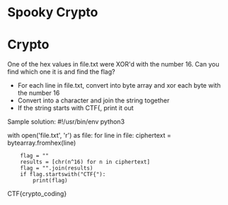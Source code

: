 # Spooky Crypto
# Crypto

One of the hex values in file.txt were XOR'd with the number 16. Can you find which one it is and find the flag?

- For each line in file.txt, convert into byte array and xor each byte with the number 16
- Convert into a character and join the string together
- If the string starts with CTF{, print it out

Sample solution:
#!/usr/bin/env python3

with open('file.txt', 'r') as file:
	for line in file:
		ciphertext = bytearray.fromhex(line)

		flag = ""
		results = [chr(n^16) for n in ciphertext]
		flag = "".join(results)
		if flag.startswith("CTF{"):
			print(flag)

CTF{crypto_coding}
